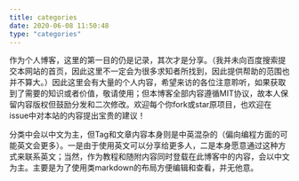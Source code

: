 ```yaml
---
title: categories
date: 2020-06-08 11:50:48
type: "categories"
---
```


作为个人博客，这里的第一目的仍是记录，其次才是分享。（我并未向百度搜索提交本网站的首页，因此这里不一定会为很多求知者所找到，因此提供帮助的范围也并不算大。）因此这里会有大量的个人内容，希望来访的各位注意聆听，如果获取到了需要的知识或者价值，敬请使用；但本博客全部内容遵循MIT协议，故本人保留内容版权但鼓励分发和二次修改。欢迎每个你fork或star原项目，也欢迎在issue中对本站的内容提出宝贵的建议！

分类中会以中文为主，但Tag和文章内容本身则是中英混杂的（偏向编程方面的可能英文会更多）。一是由于使用英文可以分享给更多人，二是本身愿意通过这种方式来联系英文；当然，作为教程和随附内容同时登载在此博客中的内容，会以中文为主。主要是为了使用类markdown的布局方便编辑和查看，并无他意。